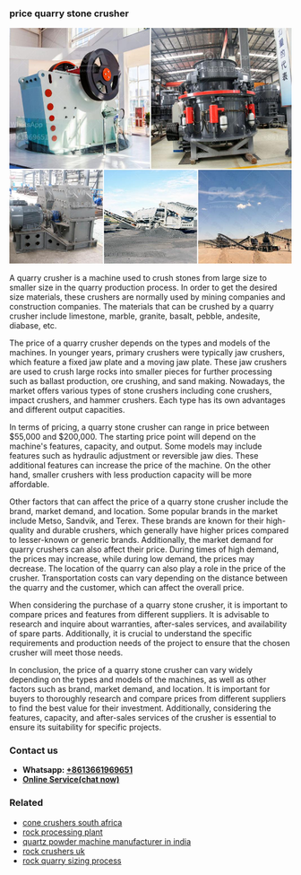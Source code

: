<h3>price quarry stone crusher</h3><img src='1708322823.jpg' alt=''><p>A quarry crusher is a machine used to crush stones from large size to smaller size in the quarry production process. In order to get the desired size materials, these crushers are normally used by mining companies and construction companies. The materials that can be crushed by a quarry crusher include limestone, marble, granite, basalt, pebble, andesite, diabase, etc.</p><p>The price of a quarry crusher depends on the types and models of the machines. In younger years, primary crushers were typically jaw crushers, which feature a fixed jaw plate and a moving jaw plate. These jaw crushers are used to crush large rocks into smaller pieces for further processing such as ballast production, ore crushing, and sand making. Nowadays, the market offers various types of stone crushers including cone crushers, impact crushers, and hammer crushers. Each type has its own advantages and different output capacities.</p><p>In terms of pricing, a quarry stone crusher can range in price between $55,000 and $200,000. The starting price point will depend on the machine's features, capacity, and output. Some models may include features such as hydraulic adjustment or reversible jaw dies. These additional features can increase the price of the machine. On the other hand, smaller crushers with less production capacity will be more affordable.</p><p>Other factors that can affect the price of a quarry stone crusher include the brand, market demand, and location. Some popular brands in the market include Metso, Sandvik, and Terex. These brands are known for their high-quality and durable crushers, which generally have higher prices compared to lesser-known or generic brands. Additionally, the market demand for quarry crushers can also affect their price. During times of high demand, the prices may increase, while during low demand, the prices may decrease. The location of the quarry can also play a role in the price of the crusher. Transportation costs can vary depending on the distance between the quarry and the customer, which can affect the overall price.</p><p>When considering the purchase of a quarry stone crusher, it is important to compare prices and features from different suppliers. It is advisable to research and inquire about warranties, after-sales services, and availability of spare parts. Additionally, it is crucial to understand the specific requirements and production needs of the project to ensure that the chosen crusher will meet those needs.</p><p>In conclusion, the price of a quarry stone crusher can vary widely depending on the types and models of the machines, as well as other factors such as brand, market demand, and location. It is important for buyers to thoroughly research and compare prices from different suppliers to find the best value for their investment. Additionally, considering the features, capacity, and after-sales services of the crusher is essential to ensure its suitability for specific projects.</p><h3>Contact us</h3><ul><li><strong>Whatsapp:&nbsp;<a href="https://wa.me/8613661969651">+8613661969651</a></strong></li><li><a href="https://swt.shibang-china.com/?git&amp;zhl&amp;price quarry stone crusher"><strong>Online Service(chat now)</strong></a></li></ul><h3>Related</h3><ul><li><a href='cone crushers south africa.md'>cone crushers south africa</a></li><li><a href='rock processing plant.md'>rock processing plant</a></li><li><a href='quartz powder machine manufacturer in india.md'>quartz powder machine manufacturer in india</a></li><li><a href='rock crushers uk.md'>rock crushers uk</a></li><li><a href='rock quarry sizing process.md'>rock quarry sizing process</a></li></ul>